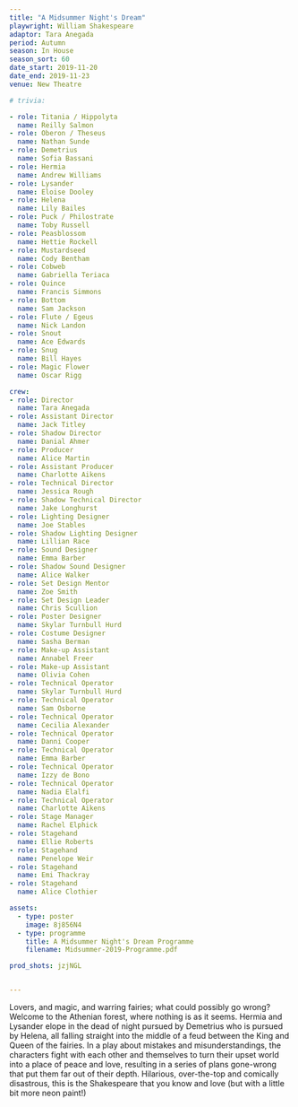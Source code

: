 ```yaml
---
title: "A Midsummer Night's Dream"
playwright: William Shakespeare
adaptor: Tara Anegada
period: Autumn
season: In House
season_sort: 60
date_start: 2019-11-20
date_end: 2019-11-23
venue: New Theatre

# trivia: 

- role: Titania / Hippolyta
  name: Reilly Salmon
- role: Oberon / Theseus
  name: Nathan Sunde
- role: Demetrius
  name: Sofia Bassani
- role: Hermia
  name: Andrew Williams
- role: Lysander
  name: Eloise Dooley
- role: Helena
  name: Lily Bailes
- role: Puck / Philostrate
  name: Toby Russell
- role: Peasblossom
  name: Hettie Rockell
- role: Mustardseed
  name: Cody Bentham
- role: Cobweb
  name: Gabriella Teriaca
- role: Quince
  name: Francis Simmons
- role: Bottom
  name: Sam Jackson
- role: Flute / Egeus
  name: Nick Landon
- role: Snout
  name: Ace Edwards
- role: Snug
  name: Bill Hayes
- role: Magic Flower
  name: Oscar Rigg

crew:
- role: Director
  name: Tara Anegada
- role: Assistant Director 
  name: Jack Titley
- role: Shadow Director
  name: Danial Ahmer
- role: Producer
  name: Alice Martin
- role: Assistant Producer
  name: Charlotte Aikens
- role: Technical Director 
  name: Jessica Rough
- role: Shadow Technical Director
  name: Jake Longhurst
- role: Lighting Designer 
  name: Joe Stables
- role: Shadow Lighting Designer
  name: Lillian Race
- role: Sound Designer 
  name: Emma Barber
- role: Shadow Sound Designer
  name: Alice Walker
- role: Set Design Mentor
  name: Zoe Smith
- role: Set Design Leader
  name: Chris Scullion
- role: Poster Designer 
  name: Skylar Turnbull Hurd
- role: Costume Designer
  name: Sasha Berman
- role: Make-up Assistant
  name: Annabel Freer
- role: Make-up Assistant
  name: Olivia Cohen
- role: Technical Operator 
  name: Skylar Turnbull Hurd
- role: Technical Operator 
  name: Sam Osborne
- role: Technical Operator 
  name: Cecilia Alexander
- role: Technical Operator 
  name: Danni Cooper
- role: Technical Operator 
  name: Emma Barber
- role: Technical Operator 
  name: Izzy de Bono
- role: Technical Operator 
  name: Nadia Elalfi 
- role: Technical Operator 
  name: Charlotte Aikens
- role: Stage Manager 
  name: Rachel Elphick
- role: Stagehand
  name: Ellie Roberts
- role: Stagehand
  name: Penelope Weir
- role: Stagehand
  name: Emi Thackray
- role: Stagehand
  name: Alice Clothier

assets:
  - type: poster
    image: 8j856N4
  - type: programme
    title: A Midsummer Night's Dream Programme
    filename: Midsummer-2019-Programme.pdf

prod_shots: jzjNGL


---
```


Lovers, and magic, and warring fairies; what could possibly go wrong?
Welcome to the Athenian forest, where nothing is as it seems. Hermia and Lysander elope in the dead of night pursued by Demetrius who is pursued by Helena, all falling straight into the middle of a feud between the King and Queen of the fairies. In a play about mistakes and misunderstandings, the characters fight with each other and themselves to turn their upset world into a place of peace and love, resulting in a series of plans gone-wrong that put them far out of their depth.
Hilarious, over-the-top and comically disastrous, this is the Shakespeare that you know and love (but with a little bit more neon paint!)
